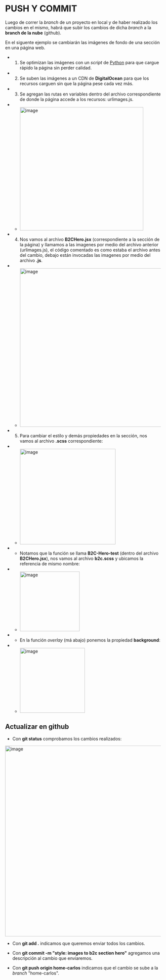 # PUSH Y COMMIT

Luego de correr la *branch* de un proyecto en local y de haber realizado los cambios en el mismo, habrá que subir los cambios de dicha *branch* a la **branch de la nube** (github).

En el siguente ejemplo se cambiarán las imágenes de fondo de una sección en una página web.

* 1. Se optimizan las imágenes con un *script* de [Python]() para que cargue rápido la página sin perder calidad.
* 2. Se suben las imágenes a un CDN de **DigitalOcean** para que los recursos carguen sin que la página pese cada vez más.
* 3. Se agregan las rutas en variables dentro del archivo correspondiente de donde la página accede a los recursos: urlimages.js.
* * <img width="399" alt="image" src="https://user-images.githubusercontent.com/92232878/218879428-4eb48c8e-b167-416d-9462-6dd6a9208db0.png">
* 4. Nos vamos al archivo **B2CHero.jsx** (correspondiente a la sección de la página) y llamamos a las imagenes por medio del archivo anterior (urlimages.js), el código comentado es como estaba el archivo antes del cambio, debajo están invocadas las imagenes por medio del archivo **.js**.
* * <img width="513" alt="image" src="https://user-images.githubusercontent.com/92232878/218880425-d31bcb8b-d844-4f63-9515-e193fc0704f0.png">
* 5. Para cambiar el estilo y demás propiedades en la sección, nos vamos al archivo **.scss** correspondiente:
* * <img width="309" alt="image" src="https://user-images.githubusercontent.com/92232878/218881880-fbd7211f-3b94-4bc2-aa33-74fe80591402.png"> 
* * Notamos que la función se llama **B2C-Hero-test** (dentro del archivo **B2CHero.jsx**), nos vamos al archivo **b2c.scss** y ubicamos la referencia de mismo nombre:
* * <img width="193" alt="image" src="https://user-images.githubusercontent.com/92232878/218882054-90fa21f1-d94d-414d-8aed-348f8e81e7f3.png">
* * En la función *overlay* (má abajo) ponemos la propiedad **background**:
* * <img width="210" alt="image" src="https://user-images.githubusercontent.com/92232878/218882224-9f0e1a65-4435-41a8-afe1-e999820c76eb.png">
## Actualizar en github
* Con **git status** comprobamos los cambios realizados:
<img width="617" alt="image" src="https://user-images.githubusercontent.com/92232878/218882619-919a5d60-dfd9-4fd9-bf77-b6d31916ed17.png">

* Con **git add .** indicamos que queremos enviar todos los cambios.

* Con **git commit -m "style: images to b2c section hero"** agregamos una descripción al cambio que enviaremos.

* Con **git push origin home-carlos** indicamos que el cambio se sube a la *branch* "home-carlos".

